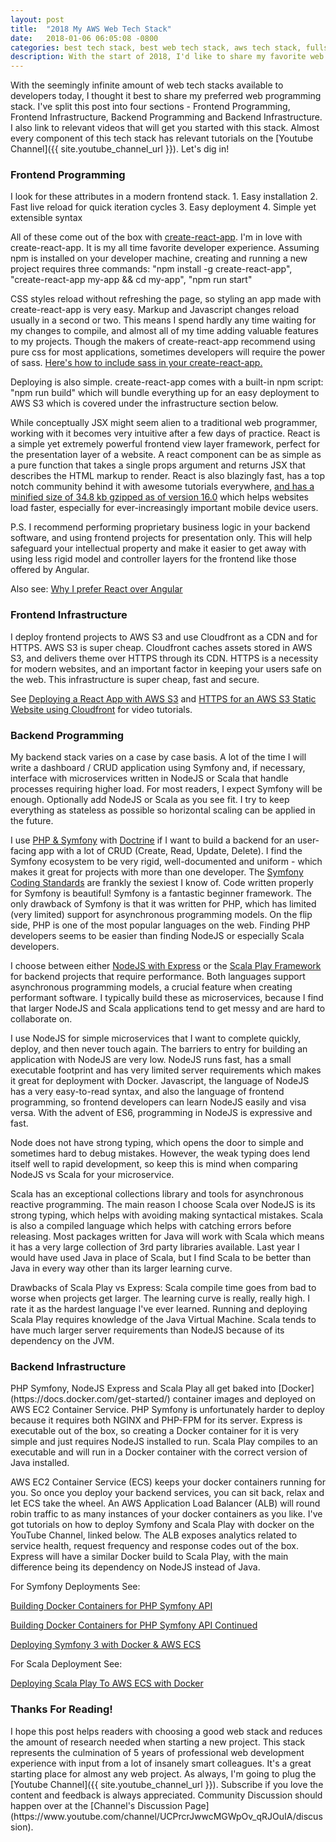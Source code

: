 ```yaml
---
layout: post
title:  "2018 My AWS Web Tech Stack"
date:   2018-01-06 06:05:08 -0800
categories: best tech stack, best web tech stack, aws tech stack, fullstack aws, full stack aws, aws stack, aws, web tech stack
description: With the start of 2018, I'd like to share my favorite web tech stack for AWS. This stack is excellent for web applications of any kind - user facing platforms, sass products, api-driven webservices and more. If you're looking for a tech stack, here's a great place to start.
---
```


With the seemingly infinite amount of web tech stacks available to developers today,
I thought it best to share my preferred web programming stack.
I've split this post into four sections -
Frontend Programming, Frontend Infrastructure, Backend Programming and Backend Infrastructure.
I also link to relevant videos that will get you started with this stack.
Almost every component of this tech stack has relevant tutorials on the [Youtube Channel]({{ site.youtube_channel_url }}).
Let's dig in!

<h3>Frontend Programming</h3>
I look for these attributes in a modern frontend stack.
1. Easy installation
2. Fast live reload for quick iteration cycles
3. Easy deployment
4. Simple yet extensible syntax

All of these come out of the box with [create-react-app](https://github.com/facebookincubator/create-react-app). I'm in love with create-react-app.
It is my all time favorite developer experience. Assuming npm is installed on your developer machine,
creating and running a new project requires three commands:
"npm install -g create-react-app", "create-react-app my-app && cd my-app", "npm run start"

CSS styles reload without refreshing the page, so styling an app made with create-react-app is very easy.
Markup and Javascript changes reload usually in a second or two. This means I spend hardly any time
waiting for my changes to compile, and almost all of my time adding valuable features to my projects. Though the makers
of create-react-app recommend using pure css for most applications, sometimes developers will require
the power of sass. [Here's how to include sass in your create-react-app.](https://www.youtube.com/watch?v=B_zZDa80FVo)

Deploying is also simple. create-react-app comes with a built-in npm script: "npm run build" which will bundle
everything up for an easy deployment to AWS S3 which is covered under the infrastructure section below.

While conceptually JSX might seem alien to a traditional web programmer, working with it becomes very intuitive
after a few days of practice. React is a simple yet extremely powerful frontend view layer framework, perfect for
the presentation layer of a website. A react component can be as simple as a pure function that takes a single props
argument and returns JSX that describes the HTML markup to render. React is also blazingly fast, has a top notch
community behind it with awesome tutorials everywhere,
[and has a minified size of 34.8 kb gzipped as of version 16.0](https://reactjs.org/blog/2017/09/26/react-v16.0.html#reduced-file-size) which helps
websites load faster, especially for ever-increasingly important mobile device users.

P.S. I recommend performing proprietary business logic in your backend software,
and using frontend projects for presentation only. This will help safeguard your intellectual property and make
it easier to get away with using less rigid model and controller layers for the frontend like those offered by Angular.

Also see: [Why I prefer React over Angular](/react/vs/angular/4,/why/is/awesome,/use/react,/angular,/overview/2018/01/05/2018-topics.html)

<h3>Frontend Infrastructure</h3>
I deploy frontend projects to AWS S3 and use Cloudfront as a CDN and for HTTPS. AWS S3 is super cheap. Cloudfront
caches assets stored in AWS S3, and delivers theme over HTTPS through its CDN. HTTPS is a necessity for modern
websites, and an important factor in keeping your users safe on the web. This infrastructure is super cheap, fast
and secure.

See [Deploying a React App with AWS S3](https://www.youtube.com/watch?v=rVj3zc30-8E) and [HTTPS for an AWS S3 Static Website using Cloudfront](https://www.youtube.com/watch?v=_Jw6tHUp6js&t=82s) for video tutorials.

<h3>Backend Programming</h3>
My backend stack varies on a case by case basis. A lot of the time I will write a
dashboard / CRUD application using Symfony and, if necessary, interface with microservices written in
NodeJS or Scala that handle processes requiring higher load. For most readers, I expect Symfony will
be enough. Optionally add NodeJS or Scala as you see fit. I try to keep everything as stateless as possible
so horizontal scaling can be applied in the future.

I use [PHP & Symfony](http://symfony.com/at-a-glance) with [Doctrine](https://symfony.com/doc/current/doctrine.html) if I want to build a backend for
an user-facing app with a lot of CRUD (Create, Read, Update, Delete).
I find the Symfony ecosystem to be very rigid, well-documented and uniform - which makes it great for projects with more than one developer.
The [Symfony Coding Standards](http://symfony.com/doc/current/contributing/code/standards.html#symfony-coding-standards-in-detail) are frankly
the sexiest I know of. Code written properly for Symfony is beautiful! Symfony is a fantastic beginner
framework. The only drawback of Symfony
is that it was written for PHP, which has limited (very limited) support for asynchronous programming models.
On the flip side, PHP is one of the most popular languages on the web. Finding PHP developers seems to be easier
than finding NodeJS or especially Scala developers.

I choose between either [NodeJS with Express](https://expressjs.com/)
or the [Scala Play Framework](https://www.playframework.com/) for backend projects that require
performance. Both languages support asynchronous programming models, a crucial feature when creating performant software.
I typically build these as microservices, because I find that larger NodeJS and Scala applications tend to get messy and
are hard to collaborate on.

I use NodeJS for simple microservices that I want to complete quickly, deploy, and then never touch again.
The barriers to entry for building an application with
NodeJS are very low. NodeJS runs fast, has a small executable footprint and has very limited server requirements
which makes it great for deployment with Docker. Javascript, the language of NodeJS has a very easy-to-read
syntax, and also the language of frontend programming, so frontend developers can learn NodeJS easily and visa versa.
With the advent of ES6, programming in NodeJS is expressive and fast.

Node does not have strong typing,
which opens the door to simple and sometimes hard to debug mistakes. However, the weak typing does lend itself
well to rapid development, so keep this is mind when comparing NodeJS vs Scala for your microservice.

Scala has an exceptional collections library and tools for asynchronous reactive programming. The main reason
I choose Scala over NodeJS is its strong typing, which helps with avoiding making syntactical mistakes. Scala is also
a compiled language which helps with catching errors before releasing. Most packages written for Java will
work with Scala which means it has a very large collection of 3rd party libraries available.
Last year I would have used Java in place of Scala, but I find Scala to be better
than Java in every way other than its larger learning curve.

Drawbacks of Scala Play vs Express: Scala compile time goes from bad to worse when projects get larger. The learning curve
is really, really high. I rate it as the hardest language I've ever learned. Running and deploying Scala Play requires
knowledge of the Java Virtual Machine. Scala tends to have much larger server requirements than NodeJS because of its
dependency on the JVM.

<h3>Backend Infrastructure</h3>
PHP Symfony, NodeJS Express and Scala Play all get baked into [Docker](https://docs.docker.com/get-started/) container images and deployed on
AWS EC2 Container Service. PHP Symfony is unfortunately harder to deploy because it requires both NGINX and PHP-FPM for its
server. Express is executable out of the box, so creating a Docker container for it is very simple and just
requires NodeJS installed to run. Scala Play compiles to an executable and will run in a Docker container with the correct
version of Java installed.

AWS EC2 Container Service (ECS) keeps your docker containers running for you. So once you deploy your backend services,
you can sit back, relax and let ECS take the wheel. An AWS Application Load Balancer (ALB) will round robin traffic
to as many instances of your docker containers as you like. I've got tutorials on how to deploy Symfony and Scala Play
with docker on the YouTube Channel, linked below. The ALB exposes analytics related to service health, request frequency
and response codes out of the box. Express will have a similar Docker build to Scala Play, with the main difference
being its dependency on NodeJS instead of Java.

For Symfony Deployments See:

[Building Docker Containers for PHP Symfony API](https://www.youtube.com/watch?v=W_3nbAKh860)

[Building Docker Containers for PHP Symfony API Continued](https://www.youtube.com/watch?v=N-bEXMhxmY0)

[Deploying Symfony 3 with Docker & AWS ECS](https://www.youtube.com/watch?v=1Sxw2LqJigs)

For Scala Deployment See:

[Deploying Scala Play To AWS ECS with Docker](https://www.youtube.com/watch?v=KCS8bPUtomY)

<h3>Thanks For Reading!</h3>
I hope this post helps readers with choosing a good web stack and reduces the amount of research needed
when starting a new project. This stack represents the culmination of 5 years of professional web development
experience with input from a lot of insanely smart colleagues. It's a great starting place for almost
any web project.
As always, I'm going to plug the [Youtube Channel]({{ site.youtube_channel_url }}). Subscribe if you love the content
and feedback is always appreciated. Community Discussion should happen
over at the [Channel's Discussion Page](https://www.youtube.com/channel/UCPrcrJwwcMGWpOv_qRJOuIA/discussion).
